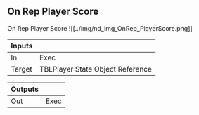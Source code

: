 ## On Rep Player Score
On Rep Player Score
![[../img/nd_img_OnRep_PlayerScore.png]]

|Inputs||
|--|--|
| In | Exec |
| Target | TBLPlayer State Object Reference |

|Outputs||
|--|--|
| Out | Exec |
